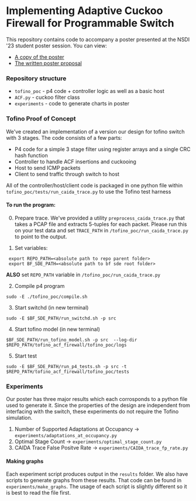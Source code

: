 # Implementing Adaptive Cuckoo Firewall for Programmable Switch 

This repository contains code to accompany a poster presented at the NSDI '23 student poster session. You can view:
- [A copy of the poster](poster.png)
- [The written poster proposal](poster_proposal.pdf)

### Repository structure
- `tofino_poc` - p4 code + controller logic as well as a basic host 
- `ACF.py` - cuckoo filter class
- `experiments` - code to generate charts in poster

### Tofino Proof of Concept

We've created an implementation of a version our design for tofino switch with 3 stages. The code consists of a few parts:
- P4 code for a simple 3 stage filter using register arrays and a single CRC hash function
- Controller to handle ACF insertions and cuckooing
- Host to send ICMP packets
- Client to send traffic through switch to host

All of the controller/host/client code is packaged in one python file within `tofino_poc/tests/run_caida_trace.py` to use the Tofino test harness

#### To run the program:
0. Prepare trace. We've provided a utility `preprocess_caida_trace.py` that takes a PCAP file and extracts 5-tuples for each packet. Please run this on your test data and set `TRACE_PATH` in `/tofino_poc/run_caida_trace.py` to point to the output.

1. Set variables:
  ```
   export REPO_PATH=<absolute path to repo parent folder>
   export BF_SDE_PATH=<absolute path to bf sde root folder>
  ```
   **ALSO** set `REPO_PATH` variable in `/tofino_poc/run_caida_trace.py`
  
2. Compile p4 program
  ```
  sudo -E ./tofino_poc/compile.sh
  ```
3. Start switchd (in new terminal)
  ```
  sudo -E $BF_SDE_PATH/run_switchd.sh -p src
  ```
4. Start tofino model (in new terminal)
  ```
  $BF_SDE_PATH/run_tofino_model.sh -p src  --log-dir $REPO_PATH/tofino_acf_firewall/tofino_poc/logs
  ```
5. Start test
  ```
  sudo -E $BF_SDE_PATH/run_p4_tests.sh -p src -t $REPO_PATH/tofino_acf_firewall/tofino_poc/tests
  ```

### Experiments

Our poster has three major results which each corrosponds to a python file used to generate it. Since the properties of the design are independent from interfacing with the switch, these experiments do not require the Tofino simulation. 

1. Number of Supported Adaptations at Occupancy -> `experiments/adaptations_at_occupancy.py`
2. Optimal Stage Count -> `experiments/optimal_stage_count.py`
3. CAIDA Trace False Positve Rate -> `experiments/CAIDA_trace_fp_rate.py`

#### Making graphs

Each experiment script produces output in the `results` folder. We also have scripts to generate graphs from these results. That code can be found in `experiments/make_graphs`. The usage of each script is slightly different so it is best to read the file first. 

